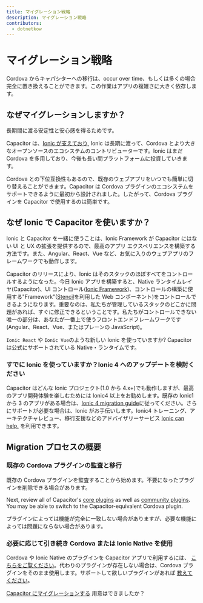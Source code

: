 ```yaml
---
title: マイグレーション戦略
description: マイグレーション戦略
contributors:
  - dotnetkow
---
```


# マイグレーション戦略

Cordova からキャパシターへの移行は、occur over time、もしくは多くの場合完全に置き換えることができます。この作業はアプリの複雑さに大きく依存します。

## なぜマイグレーションしますか？

長期間に渡る安定性と安心感を得るためです。

Capacitor は、[Ionic が支えており](https://ionicframework.com/), Ionic は長期に渡って、Cordova とより大きなオープンソースのエコシステムのコントリビューターです。Ionic はまだ Cordova を多用しており、今後も長い間プラットフォームに投資していきます。

Cordova との下位互換性もあるので、既存のウェブアプリをいつでも簡単に切り替えることができます。Capacitor は Cordova プラグインのエコシステムをサポートできるように最初から設計されました。したがって、Cordova プラグインを Capacitor で使用するのは簡単です。

## なぜ Ionic で Capacitor を使いますか？

Ionic と Capacitor を一緒に使うことは、Ionic Framework が Capacitor にはない UI と UX の拡張を提供するので、最高のアプリ エクスペリエンスを構築する方法です。また、Angular、React、Vue など、お気に入りのウェブアプリのフレームワークでも動作します。

Capacitor のリリースにより、Ionic はそのスタックのほぼすべてをコントロールするようになった。今日 Ionic アプリを構築すると、Native ランタイムレイヤ(Capacitor)、UI コントロール([Ionic Framework](https://ionicframework.com))、コントロールの構築に使用する"Framework"([Stencil](https://stenciljs.com/)を利用した Web コンポーネント)をコントロールできるようになります。重要なのは、私たちが管理しているスタックのどこかに問題があれば、すぐに修正できるということです。私たちがコントロールできない唯一の部分は、あなたが一番上で使うフロントエンドフレームワークです(Angular、React、Vue、またはプレーンの JavaScript)。

`Ionic React` や `Ionic Vue`のような新しい Ionic を使っていますか? Capacitor は公式にサポートされている Native・ランタイムです。

### すでに Ionic を使っていますか？Ionic 4 へのアップデートを検討ください

Capacitor はどんな Ionic プロジェクト(1.0 から 4.x+)でも動作しますが、最高のアプリ開発体験を楽しむためには Ionic4 以上をお勧めします。既存の Ionic1 から 3 のアプリがある場合は、[Ionic 4 migration guide](https://ionicframework.jp/docs/building/migration)に従ってください。さらにサポートが必要な場合は、Ionic がお手伝いします。Ionic4 トレーニング、アーキテクチャレビュー、移行支援などのアドバイザリーサービス [Ionic can help.](https://ionicframework.com/enterprise-edition) を利用できます。

## Migration プロセスの概要

### 既存の Cordova プラグインの監査と移行

既存の Cordova プラグインを監査することから始めます。不要になったプラグインを削除できる場合があります。

Next, review all of Capacitor's [core plugins](/docs/apis) as well as [community plugins](/docs/plugins/community). You may be able to switch to the Capacitor-equivalent Cordova plugin.

プラグインによっては機能が完全に一致しない場合がありますが、必要な機能によっては問題にならない場合があります。

### 必要に応じて引き続き Cordova または Ionic Native を使用

Cordova や Ionic Native のプラグインを Capacitor アプリで利用するには、 [こちらをご覧ください](/docs/cordova/using-cordova-plugins)。代わりのプラグインが存在しない場合は、Cordova プラグインをそのまま使用します。サポートして欲しいプラグインがあれば [教えてください](https://github.com/ionic-team/capacitor/issues/new)。

[Capacitor にマイグレーションする](/docs/cordova/migrating-from-cordova-to-capacitor) 用意はできましたか？

